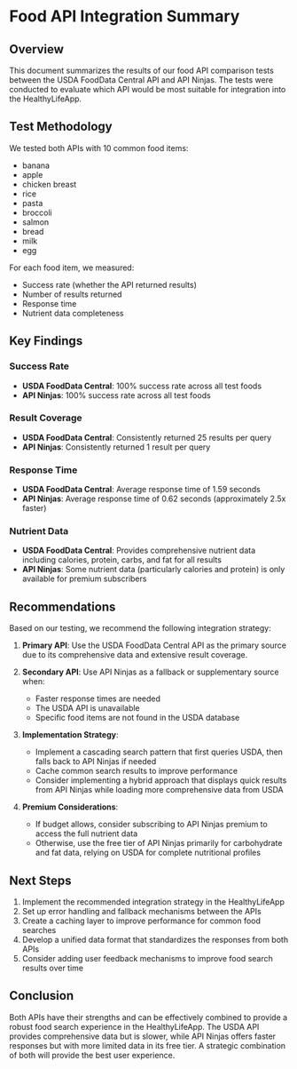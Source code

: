# Food API Integration Summary

## Overview

This document summarizes the results of our food API comparison tests between the USDA FoodData Central API and API Ninjas. The tests were conducted to evaluate which API would be most suitable for integration into the HealthyLifeApp.

## Test Methodology

We tested both APIs with 10 common food items:
- banana
- apple
- chicken breast
- rice
- pasta
- broccoli
- salmon
- bread
- milk
- egg

For each food item, we measured:
- Success rate (whether the API returned results)
- Number of results returned
- Response time
- Nutrient data completeness

## Key Findings

### Success Rate
- **USDA FoodData Central**: 100% success rate across all test foods
- **API Ninjas**: 100% success rate across all test foods

### Result Coverage
- **USDA FoodData Central**: Consistently returned 25 results per query
- **API Ninjas**: Consistently returned 1 result per query

### Response Time
- **USDA FoodData Central**: Average response time of 1.59 seconds
- **API Ninjas**: Average response time of 0.62 seconds (approximately 2.5x faster)

### Nutrient Data
- **USDA FoodData Central**: Provides comprehensive nutrient data including calories, protein, carbs, and fat for all results
- **API Ninjas**: Some nutrient data (particularly calories and protein) is only available for premium subscribers

## Recommendations

Based on our testing, we recommend the following integration strategy:

1. **Primary API**: Use the USDA FoodData Central API as the primary source due to its comprehensive data and extensive result coverage.

2. **Secondary API**: Use API Ninjas as a fallback or supplementary source when:
   - Faster response times are needed
   - The USDA API is unavailable
   - Specific food items are not found in the USDA database

3. **Implementation Strategy**:
   - Implement a cascading search pattern that first queries USDA, then falls back to API Ninjas if needed
   - Cache common search results to improve performance
   - Consider implementing a hybrid approach that displays quick results from API Ninjas while loading more comprehensive data from USDA

4. **Premium Considerations**:
   - If budget allows, consider subscribing to API Ninjas premium to access the full nutrient data
   - Otherwise, use the free tier of API Ninjas primarily for carbohydrate and fat data, relying on USDA for complete nutritional profiles

## Next Steps

1. Implement the recommended integration strategy in the HealthyLifeApp
2. Set up error handling and fallback mechanisms between the APIs
3. Create a caching layer to improve performance for common food searches
4. Develop a unified data format that standardizes the responses from both APIs
5. Consider adding user feedback mechanisms to improve food search results over time

## Conclusion

Both APIs have their strengths and can be effectively combined to provide a robust food search experience in the HealthyLifeApp. The USDA API provides comprehensive data but is slower, while API Ninjas offers faster responses but with more limited data in its free tier. A strategic combination of both will provide the best user experience.
